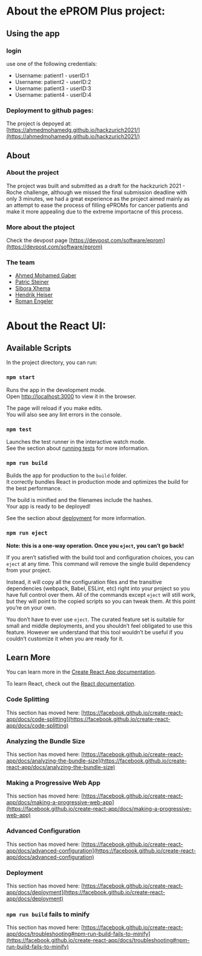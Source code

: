 # About the ePROM Plus project:


## Using the app

### login

use one of the following credentials:

* Username: patient1 - userID:1
* Username: patient2 - userID:2
* Username: patient3 - userID:3
* Username: patient4 - userID:4

### Deployment to github pages:

The project is depoyed at:
 [https://ahmedmohamedg.github.io/hackzurich2021/](https://ahmedmohamedg.github.io/hackzurich2021/)

## About

### About the project

The project was built and submitted as a draft for the hackzurich 2021 - Roche challenge, although we missed the final submission deadline with only 3 minutes, we had a great experience as the project aimed mainly as an attempt to ease the process of filling ePROMs for cancer patients and make it more appealing due to the extreme importacne of this process.

### More about the ptoject

Check the devpost page [https://devpost.com/software/eprom](https://devpost.com/software/eprom)

### The team 

* [Ahmed Mohamed Gaber](https://github.com/AhmedMohamedG)
* [Patric Steiner](https://github.com/patricsteiner)
* [Sibora Xhema](https://github.com/siborax)
* [Hendrik Heiser](https://github.com/Hendriela)
* [Roman Engeler](https://github.com/RomanEngeler1805)


# About the React UI:


## Available Scripts

In the project directory, you can run:

### `npm start`

Runs the app in the development mode.\
Open [http://localhost:3000](http://localhost:3000) to view it in the browser.

The page will reload if you make edits.\
You will also see any lint errors in the console.

### `npm test`

Launches the test runner in the interactive watch mode.\
See the section about [running tests](https://facebook.github.io/create-react-app/docs/running-tests) for more information.

### `npm run build`

Builds the app for production to the `build` folder.\
It correctly bundles React in production mode and optimizes the build for the best performance.

The build is minified and the filenames include the hashes.\
Your app is ready to be deployed!

See the section about [deployment](https://facebook.github.io/create-react-app/docs/deployment) for more information.

### `npm run eject`

**Note: this is a one-way operation. Once you `eject`, you can’t go back!**

If you aren’t satisfied with the build tool and configuration choices, you can `eject` at any time. This command will remove the single build dependency from your project.

Instead, it will copy all the configuration files and the transitive dependencies (webpack, Babel, ESLint, etc) right into your project so you have full control over them. All of the commands except `eject` will still work, but they will point to the copied scripts so you can tweak them. At this point you’re on your own.

You don’t have to ever use `eject`. The curated feature set is suitable for small and middle deployments, and you shouldn’t feel obligated to use this feature. However we understand that this tool wouldn’t be useful if you couldn’t customize it when you are ready for it.

## Learn More

You can learn more in the [Create React App documentation](https://facebook.github.io/create-react-app/docs/getting-started).

To learn React, check out the [React documentation](https://reactjs.org/).

### Code Splitting

This section has moved here: [https://facebook.github.io/create-react-app/docs/code-splitting](https://facebook.github.io/create-react-app/docs/code-splitting)

### Analyzing the Bundle Size

This section has moved here: [https://facebook.github.io/create-react-app/docs/analyzing-the-bundle-size](https://facebook.github.io/create-react-app/docs/analyzing-the-bundle-size)

### Making a Progressive Web App

This section has moved here: [https://facebook.github.io/create-react-app/docs/making-a-progressive-web-app](https://facebook.github.io/create-react-app/docs/making-a-progressive-web-app)

### Advanced Configuration

This section has moved here: [https://facebook.github.io/create-react-app/docs/advanced-configuration](https://facebook.github.io/create-react-app/docs/advanced-configuration)

### Deployment

This section has moved here: [https://facebook.github.io/create-react-app/docs/deployment](https://facebook.github.io/create-react-app/docs/deployment)

### `npm run build` fails to minify

This section has moved here: [https://facebook.github.io/create-react-app/docs/troubleshooting#npm-run-build-fails-to-minify](https://facebook.github.io/create-react-app/docs/troubleshooting#npm-run-build-fails-to-minify)
